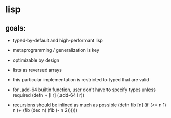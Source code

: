 lisp
====

goals:
-----
- typed-by-default and high-performant lisp
- metaprogramming / generalization is key
- optimizable by design
- lists as reversed arrays

- this particular implementation is restricted to typed that are valid
- for .add-64 builtin function, user don't have to specify types unless required
(defn + [l r]
  (.add-64 l r))

- recursions should be inlined as much as possible
(defn fib [n]
  (if (<= n 1)
    n
    (+ (fib (dec n) (fib (- n 2))))))
